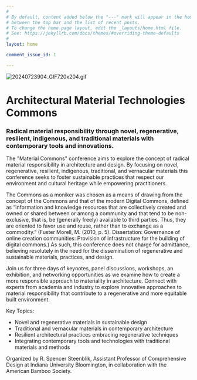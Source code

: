 ```yaml
---
#
# By default, content added below the "---" mark will appear in the home page
# between the top bar and the list of recent posts.
# To change the home page layout, edit the _layouts/home.html file.
# See: https://jekyllrb.com/docs/themes/#overriding-theme-defaults
#
layout: home

comment_issue_id: 1

---
```


![20240723904_GIF720x204.gif](/steenblikrs/assets/assets/20240723904_GIF720x204.gif)

# Architectural Material Technologies Commons

### Radical material responsibility through novel, regenerative, resilient, indigenous, and traditional materials with contemporary tools and innovations.

The "Material Commons" conference aims to explore the concept of radical material responsibility in architecture and design. By focusing on novel, regenerative, resilient, indigenous, traditional, and vernacular materials this conference seeks to foster sustainable practices that respect our environment and cultural heritage while empowering practitioners.  

The Commons as a moniker was chosen as a means of drawing from the concept of the Commons and that of the modern Digital Commons, defined as “information and knowledge resources that are collectively created and owned or shared between or among a community and that tend to be non-exclusive, that is, be (generally freely) available to third parties. Thus, they are oriented to favor use and reuse, rather than to exchange as a commodity.”  (Fuster Morell, M. (2010, p. 5). Dissertation: Governance of online creation communities: Provision of infrastructure for the building of digital commons.)  As such, this conference does not charge for admittance, believing resolutely in the need for the dissemination of regenerative and sustainable materials, practices, and design.  

Join us for three days of keynotes, panel discussions, workshops, an exhibition, and networking opportunities as we examine how to create a more responsible approach to materiality in architecture.  Connect with experts from academia and industry to explore innovative approaches to material responsibility that contribute to a regenerative and more equitable built environment.

Key Topics:
- Novel and regenerative materials in sustainable design
- Traditional and vernacular materials in contemporary architecture
- Resilient architectural practices embracing regenerative techniques
- Integrating contemporary tools and technologies with traditional materials and methods

Organized by R. Spencer Steenblik, Assistant Professor of Comprehensive Design at Indiana University Bloomington, in collaboration with the American Bamboo Society.




[   <iframe width="736" height="414" src="https://www.youtube.com/embed/QIHisIykzC8" title="YouTube video player" frameborder="0" allow="accelerometer; autoplay; clipboard-write; encrypted-media; gyroscope; picture-in-picture" allowfullscreen></iframe>
  ]: #


